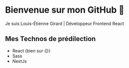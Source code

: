 # Bienvenue sur mon GitHub 👋

Je suis Louis-Étienne Girard | Développeur Frontend React

## Mes Technos de prédilection

- React (bien sur 😉)
- Sass
- NextJs
